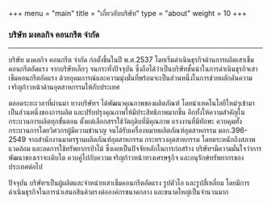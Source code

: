 +++
menu = "main"
title = "เกี่ยวกับบริษัท"
type = "about"
weight = 10
+++

### บริษัท มงคลกิจ คอนกรีต จำกัด  

---

บริษัท มงคลกิจ คอนกรีต จำกัด ก่อตั้งขึ้นในปี พ.ศ.2537 โดยเริ่มดำเนินธุรกิจด้านการผลิตเสาเข็มคอนกรีตอัดแรง จากบริษัทเล็กๆ จนกระทั่งปัจจุบัน ซึ่งถือได้ว่าเป็นบริษัทชั้นนำในการดำเนินธุรกิจเสาเข็มคอนกรีตอัดแรง ด้วยอุดมการณ์และความมุ่งมั่นที่พร้อมจะเป็นส่วนหนึ่งในการช่วยผลักดันความเจริญก้าวหน้าด้านอุตสาหกรรมให้กับประเทศ

ตลอดระยะเวลาที่ผ่านมา ทางบริษัทฯ ได้พัฒนาคุณภาพของผลิตภัณฑ์ โดยนำเทคโนโลยีใหม่ๆเข้ามาเป็นส่วนหนึ่งของการผลิต และปรับปรุงคุณภาพให้มีประสิทธิภาพมากขึ้น อีกทั้งให้ความสำคัญในกระบวนการผลิตทุกขั้นตอน ตั้งแต่เลือกสรรใช้วัตถุดิบที่มีคุณภาพ แรงงานที่มีทักษะ ควบคุมทั้งกระบวนการโดยวิศวกรผู้มีความชำนาญ จนได้รับเครื่องหมายผลิตภัณฑ์อุตสาหกรรม มอก.396-2549 จากสำนักงานมาตรฐานผลิตภัณฑ์อุตสาหกรรม กระทรวงอุตสาหกรรม โดยตระหนักถึงสภาพแวดล้อม และลดการใช้ทรัพยากรป่าไม้ ซึ่งเคยเป็นปัจจัยหลักในการก่อสร้าง บริษัทฯมีความมั่นใจว่าการพัฒนาของเราจะเติบโต ควบคู่ไปกับความเจริญก้าวหน้าทางเศรษฐกิจ และอนุรักษ์ทรัพยากรของประเทศต่อไป

ปัจจุบัน บริษัทฯเป็นผู้ผลิตและจำหน่ายเสาเข็มคอนกรีตอัดแรง รูปตัวไอ และรูปสี่เหลี่ยม โดยมีการดำเนินธุรกิจในการนำเสนอสินค้าตรงต่อองค์กรขนาดกลาง และขนาดใหญ่เป็นจำนวนมาก
